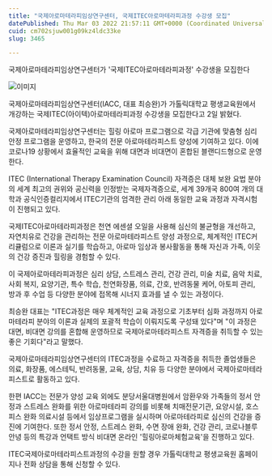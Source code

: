 ```yaml
---
title: "국제아로마테라피임상연구센터, 국제ITEC아로마테라피과정 수강생 모집"
datePublished: Thu Mar 03 2022 21:57:11 GMT+0000 (Coordinated Universal Time)
cuid: cm702sjuw001g09kz4ldc33ke
slug: 3465

---
```



국제아로마테라피임상연구센터가 '국제ITEC아로마테라피과정' 수강생을 모집한다

![이미지](https://cdn.hashnode.com/res/hashnode/image/upload/v1739253775740/c8e2ba6b-36e2-4311-a58b-9bc8cda3a9bd.jpeg)

국제아로마테라피임상연구센터(IACC, 대표 최승완)가 가톨릭대학교 평생교육원에서 개강하는 국제ITEC(아이텍)아로마테라피과정 수강생을 모집한다고 2일 밝혔다.

국제아로마테라피임상연구센터는 힐링 아로마 프로그램으로 각급 기관에 맞춤형 심리 안정 프로그램을 운영하고, 한국의 전문 아로마테라피스트 양성에 기여하고 있다. 이에 코로나19 상황에서 효율적인 교육을 위해 대면과 비대면이 혼합된 블랜디드형으로 운영한다.

ITEC (International Therapy Examination Council) 자격증은 대체 보완 요법 분야의 세계 최고의 권위와 공신력을 인정받는 국제자격증으로, 세계 39개국 800여 개의 대학과 공식인증컬리지에서 ITEC기관의 엄격한 관리 아래 동일한 교육 과정과 자격시험이 진행되고 있다.

국제ITEC아로마테라피과정은 천연 에센셜 오일을 사용해 심신의 불균형을 개선하고, 자연치유로 건강을 관리하는 전문 아로마테라피스트 양성 과정으로, 체계적인 ITEC커리큘럼으로 이론과 실기를 학습하고, 아로마 임상과 봉사활동을 통해 자신과 가족, 이웃의 건강 증진과 힐링을 경험할 수 있다.

이 국제아로마테라피과정은 심리 상담, 스트레스 관리, 건강 관리, 미술 치료, 음악 치료, 사회 복지, 요양기관, 특수 학습, 천연화장품, 의료, 간호, 반려동물 케어, 아토피 관리, 방과 후 수업 등 다양한 분야에 접목해 시너지 효과를 낼 수 있는 과정이다.

최승완 대표는 "ITEC과정은 매우 체계적인 교육 과정으로 기초부터 심화 과정까지 아로마테라피 분야의 이론과 실제의 포괄적 학습이 이뤄지도록 구성돼 있다"며 "이 과정은 대면, 비대면 강의를 혼합해 운영하므로 국제아로마테라피스트 자격증을 취득할 수 있는 좋은 기회다"라고 말했다.

국제아로마테라피임상연구센터의 ITEC과정을 수료하고 자격증을 취득한 졸업생들은 의료, 화장품, 에스테틱, 반려동물, 교육, 상담, 치유 등 다양한 분야에서 국제아로마테라피스트로 활동하고 있다.

한편 IACC는 전문가 양성 교육 외에도 분당서울대병원에서 암환우와 가족들의 정서 안정과 스트레스 완화를 위한 아로마테라피 강의를 비롯해 치매전문기관, 요양시설, 호스피스 완화 의료시설 등에서 임상프로그램을 실시하며 아로마테라피로 심신의 건강을 증진에 기여한다. 또한 정서 안정, 스트레스 완화, 수면 장애 완화, 건강 관리, 코로나블루안녕 등의 특강과 언택트 방식 비대면 온라인 '힐링아로마체험교육'을 진행하고 있다.

ITEC국제아로마테라피스트과정의 수강을 원할 경우 가톨릭대학교 평생교육원 홈페이지나 전화 상담을 통해 신청할 수 있다.
